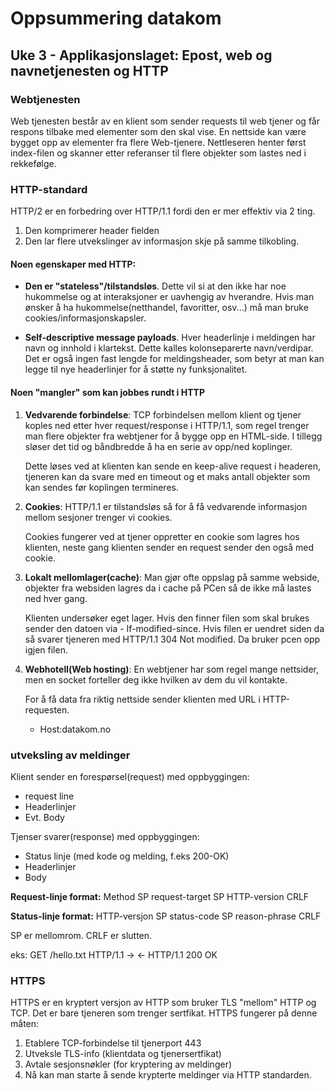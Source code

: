 # Oppsummering datakom

## Uke 3 - Applikasjonslaget: Epost, web og navnetjenesten og HTTP

### Webtjenesten

Web tjenesten består av en klient som sender requests til web tjener og får respons tilbake med elementer som den skal vise. En nettside kan være bygget opp av elementer fra flere Web-tjenere.
Nettleseren henter først index-filen og skanner etter referanser til flere objekter som lastes ned i rekkefølge.

### HTTP-standard

HTTP/2 er en forbedring over HTTP/1.1 fordi den er mer effektiv via 2 ting. 

1. Den komprimerer header fielden
2. Den lar flere utvekslinger av informasjon skje på samme tilkobling.

#### Noen egenskaper med HTTP:

* **Den er "stateless"/tilstandsløs**. Dette vil si at den ikke har noe hukommelse og at interaksjoner er uavhengig av hverandre. Hvis man ønsker å ha hukommelse(netthandel, favoritter, osv...) må man bruke cookies/informasjonskapsler.

* **Self-descriptive message payloads**. Hver headerlinje i meldingen har navn og innhold i klartekst. Dette kalles kolonseparerte navn/verdipar. Det er også ingen fast lengde for meldingsheader, som betyr at man kan legge til nye headerlinjer for å støtte ny funksjonalitet.

#### Noen "mangler" som kan jobbes rundt i HTTP

1. **Vedvarende forbindelse**: TCP forbindelsen mellom klient og tjener koples ned etter hver request/response i HTTP/1.1, som regel trenger man flere objekter fra webtjener for å bygge opp en HTML-side. I tillegg sløser det tid og båndbredde å ha en serie av opp/ned koplinger.

    Dette løses ved at klienten kan sende en keep-alive request i headeren, tjeneren kan da svare med en timeout og et maks antall objekter som kan sendes før koplingen termineres.

2. **Cookies**: HTTP/1.1 er tilstandsløs så for å få vedvarende informasjon mellom sesjoner trenger vi cookies.

    Cookies fungerer ved at tjener oppretter en cookie som lagres hos klienten, neste gang klienten sender en request sender den også med cookie.

3. **Lokalt mellomlager(cache)**: Man gjør ofte oppslag på samme webside, objekter fra websiden lagres da i cache på PCen så de ikke må lastes ned hver gang.

    Klienten undersøker eget lager. Hvis den finner filen som skal brukes sender den datoen via - If-modified-since.
    Hvis filen er uendret siden da så svarer tjeneren med HTTP/1.1 304 Not modified. Da bruker pcen opp igjen filen.

4. **Webhotell(Web hosting)**: En webtjener har som regel mange nettsider, men en socket forteller deg ikke hvilken av dem du vil kontakte.

    For å få data fra riktig nettside sender klienten med URL i HTTP-requesten.
    - Host:datakom.no

### utveksling av meldinger

Klient sender en forespørsel(request) med oppbyggingen:

* request line
* Headerlinjer
* Evt. Body

Tjenser svarer(response) med oppbyggingen:

* Status linje (med kode og melding, f.eks 200-OK)
* Headerlinjer
* Body

**Request-linje format:** Method SP request-target SP HTTP-version CRLF

**Status-linje format:** HTTP-versjon SP status-code SP reason-phrase CRLF

SP er mellomrom. CRLF er slutten.

eks: GET /hello.txt HTTP/1.1 -> <- HTTP/1.1 200 OK

### HTTPS

HTTPS er en kryptert versjon av HTTP som bruker TLS "mellom" HTTP og TCP. Det er bare tjeneren som trenger sertfikat. HTTPS fungerer på denne måten:

1. Etablere TCP-forbindelse til tjenerport 443
2. Utveksle TLS-info (klientdata og tjenersertfikat)
3. Avtale sesjonsnøkler (for kryptering av meldinger)
4. Nå kan man starte å sende krypterte meldinger via HTTP standarden.

